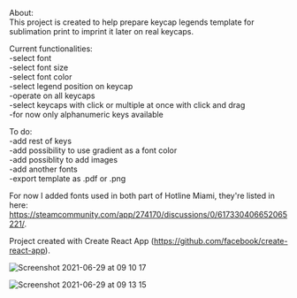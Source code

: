About:\
This project is created to help prepare keycap legends template for sublimation print to imprint it later on real keycaps.

Current functionalities:\
-select font\
-select font size\
-select font color\
-select legend position on keycap\
-operate on all keycaps\
-select keycaps with click or multiple at once with click and drag\
-for now only alphanumeric keys available

To do:\
-add rest of keys\
-add possibility to use gradient as a font color\
-add possiblity to add images\
-add another fonts\
-export template as .pdf or .png


For now I added fonts used in both part of Hotline Miami, they're listed in here: https://steamcommunity.com/app/274170/discussions/0/617330406652065221/.

Project created with Create React App (https://github.com/facebook/create-react-app).

![Screenshot 2021-06-29 at 09 10 17](https://user-images.githubusercontent.com/22979111/123753217-e48e1c00-d8b9-11eb-9919-a5a76ab11068.png)

![Screenshot 2021-06-29 at 09 13 15](https://user-images.githubusercontent.com/22979111/123753543-43ec2c00-d8ba-11eb-847f-73add6b297ae.png)
